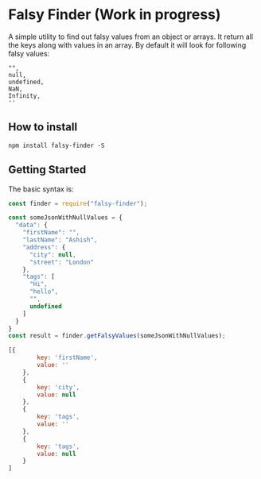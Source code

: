 # Falsy Finder (Work in progress)
A simple utility to find out falsy values from an object or arrays. It return all the keys along with values in an array. By default it will look for following falsy values:

```
"",
null,
undefined,
NaN,
Infinity,
''
```

## How to install

```
npm install falsy-finder -S
```

## Getting Started

The basic syntax is:

```js
const finder = require("falsy-finder");

const someJsonWithNullValues = {
  "data": {
    "firstName": "",
    "lastName": "Ashish",
    "address": {
      "city": null,
      "street": "London"
    },
    "tags": [
      "Hi",
      "hello",
      "",
      undefined
    ]
  }
}
const result = finder.getFalsyValues(someJsonWithNullValues);

[{
        key: 'firstName',
        value: ''
    },
    {
        key: 'city',
        value: null
    },
    {
        key: 'tags',
        value: ''
    },
    {
        key: 'tags',
        value: null
    }
]
```
